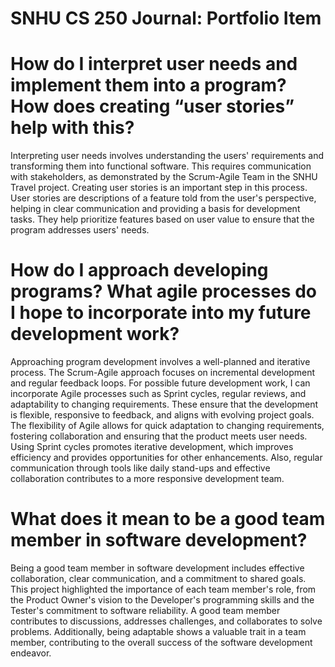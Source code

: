 # SNHU CS 250 Journal: Portfolio Item
# How do I interpret user needs and implement them into a program? How does creating “user stories” help with this?
Interpreting user needs involves understanding the users' requirements and transforming them into functional software. This requires communication with stakeholders, as demonstrated by the Scrum-Agile Team in the SNHU Travel project. Creating user stories is an important step in this process. User stories are descriptions of a feature told from the user's perspective, helping in clear communication and providing a basis for development tasks. They help prioritize features based on user value to ensure that the program addresses users' needs.
# How do I approach developing programs? What agile processes do I hope to incorporate into my future development work?
Approaching program development involves a well-planned and iterative process. The Scrum-Agile approach focuses on incremental development and regular feedback loops. For possible future development work, I can incorporate Agile processes such as Sprint cycles, regular reviews, and adaptability to changing requirements. These ensure that the development is flexible, responsive to feedback, and aligns with evolving project goals.
The flexibility of Agile allows for quick adaptation to changing requirements, fostering collaboration and ensuring that the product meets user needs. Using Sprint cycles promotes iterative development, which improves efficiency and provides opportunities for other enhancements. Also, regular communication through tools like daily stand-ups and effective collaboration contributes to a more responsive development team.
# What does it mean to be a good team member in software development?
Being a good team member in software development includes effective collaboration, clear communication, and a commitment to shared goals. This project highlighted the importance of each team member's role, from the Product Owner's vision to the Developer's programming skills and the Tester's commitment to software reliability. A good team member contributes to discussions, addresses challenges, and collaborates to solve problems. Additionally, being adaptable shows a valuable trait in a team member, contributing to the overall success of the software development endeavor.
